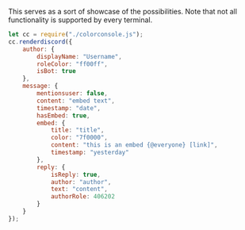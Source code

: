 This serves as a sort of showcase of the possibilities.
Note that not all functionality is supported by every terminal.
```js
let cc = require("./colorconsole.js");
cc.renderdiscord({
	author: {
		displayName: "Username",
		roleColor: "ff00ff",
		isBot: true
	},
	message: {
		mentionsuser: false,
		content: "embed text",
		timestamp: "date",
		hasEmbed: true,
		embed: {
			title: "title",
			color: "7f0000",
			content: "this is an embed {@everyone} [link]",
			timestamp: "yesterday"
		},
		reply: {
			isReply: true,
			author: "author",
			text: "content",
			authorRole: 406202
		}
	}
});
	
```
